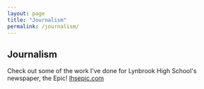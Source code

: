 ```yaml
---
layout: page
title: "Journalism"
permalink: /journalism/
---
```

<style>
	.entry{
		width:500px;
		background-color: #FAFAFA;
		padding: 10px;
	}
	
	.headline{
		font-size: 20px;
	}
	
	.date{
		font-size: 10px;
	}
	
</style>
<h2>Journalism</h2>
Check out some of the work I've done for Lynbrook High School's newspaper, the Epic!
<a href="lhsepic.com">lhsepic.com</a>

